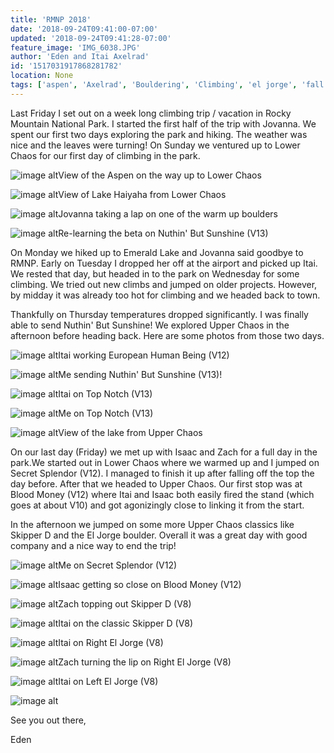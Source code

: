 ```yaml
---
title: 'RMNP 2018'
date: '2018-09-24T09:41:00-07:00'
updated: '2018-09-24T09:41:28-07:00'
feature_image: 'IMG_6038.JPG'
author: 'Eden and Itai Axelrad'
id: '1517031917868281782'
location: None
tags: ['aspen', 'Axelrad', 'Bouldering', 'Climbing', 'el jorge', 'fall', "nuthin' but sunshine", 'RMNP', 'secret splendor', 'skipper d']
---
```

Last Friday I set out on a week long climbing trip / vacation in Rocky Mountain National Park. I started the first half of the trip with Jovanna. We spent our first two days exploring the park and hiking. The weather was nice and the leaves were turning! On Sunday we ventured up to Lower Chaos for our first day of climbing in the park.

![image alt](/images/IMG_6038.JPG)View of the Aspen on the way up to Lower Chaos

![image alt](/images/IMG_6062.jpg)View of Lake Haiyaha from Lower Chaos

![image alt](/images/IMG_6071.jpg)Jovanna taking a lap on one of the warm up boulders

![image alt](/images/IMG_6072.jpg)Re-learning the beta on Nuthin' But Sunshine (V13)

[](/images/IMG_6072.jpg)

[](/images/IMG_6072.jpg)

On Monday we hiked up to Emerald Lake and Jovanna said goodbye to RMNP. Early on Tuesday I dropped her off at the airport and picked up Itai. We rested that day, but headed in to the park on Wednesday for some climbing. We tried out new climbs and jumped on older projects. However, by midday it was already too hot for climbing and we headed back to town.

Thankfully on Thursday temperatures dropped significantly. I was finally able to send Nuthin' But Sunshine! We explored Upper Chaos in the afternoon before heading back. Here are some photos from those two days.

![image alt](/images/IMG_6182.JPG)Itai working European Human Being (V12)

![image alt](/images/IMG_6218%202.JPG)Me sending Nuthin' But Sunshine (V13)!

![image alt](/images/IMG_6239.JPG)Itai on Top Notch (V13)

![image alt](/images/IMG_6241.jpg)Me on Top Notch (V13)

![image alt](/images/IMG_6247.jpg)View of the lake from Upper Chaos

On our last day (Friday) we met up with Isaac and Zach for a full day in the park.We started out in Lower Chaos where we warmed up and I jumped on Secret Splendor (V12). I managed to finish it up after falling off the top the day before. After that we headed to Upper Chaos. Our first stop was at Blood Money (V12) where Itai and Isaac both easily fired the stand (which goes at about V10) and got agonizingly close to linking it from the start.

In the afternoon we jumped on some more Upper Chaos classics like Skipper D and the El Jorge boulder. Overall it was a great day with good company and a nice way to end the trip!

![image alt](/images/IMG_6270.jpg)Me on Secret Splendor (V12)

![image alt](/images/Screen%20Shot%202018-09-24%20at%208.10.50%20AM.jpg)Isaac getting so close on Blood Money (V12)

![image alt](/images/IMG_6293.JPG)Zach topping out Skipper D (V8)

![image alt](/images/IMG_6296.JPG)Itai on the classic Skipper D (V8)

![image alt](/images/IMG_6300.jpg)Itai on Right El Jorge (V8)

![image alt](/images/IMG_6310.jpg)Zach turning the lip on Right El Jorge (V8)

![image alt](/images/IMG_6342.jpg)Itai on Left El Jorge (V8)

[](/images/IMG_6342.jpg)

[](/images/IMG_6342.jpg)

![image alt](/images/IMG_6209.jpg)

See you out there,

Eden

